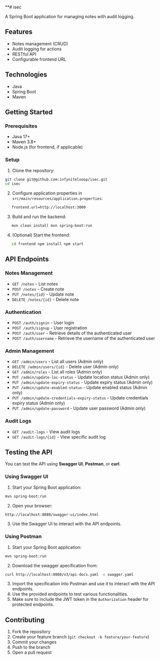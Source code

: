 **# isec

A Spring Boot application for managing notes with audit logging.

## Features

- Notes management (CRUD)
- Audit logging for actions
- RESTful API
- Configurable frontend URL

## Technologies

- Java
- Spring Boot
- Maven

## Getting Started

### Prerequisites

- Java 17+
- Maven 3.8+
- Node.js (for frontend, if applicable)

### Setup

1. Clone the repository:

```bash
git clone git@github.com:infynitelooop/isec.git 
cd isec
```

2. Configure application properties in `src/main/resources/application.properties`:

```bash
   frontend.url=http://localhost:3000
   ```

3. Build and run the backend:
```bash
   mvn clean install mvn spring-boot:run
   ```
4. (Optional) Start the frontend:
```bash
   cd frontend npm install npm start
```

## API Endpoints

### Notes Management
- `GET /notes` - List notes
- `POST /notes` - Create note
- `PUT /notes/{id}` - Update note
- `DELETE /notes/{id}` - Delete note

### Authentication
- `POST /auth/signin` - User login
- `POST /auth/signup` - User registration
- `POST /auth/user` - Retrieve details of the authenticated user
- `POST /auth/username` - Retrieve the username of the authenticated user

### Admin Management
- `GET /admin/users` - List all users (Admin only)
- `DELETE /admin/users/{id}` - Delete user (Admin only)
- `GET /admin/roles` - List all roles (Admin only)
- `PUT /admin/update-loc-status` - Update location status (Admin only)
- `PUT /admin/update-expiry-status` - Update expiry status (Admin only)
- `PUT /admin/update-enabled-status` - Update enabled status (Admin only)
- `PUT /admin/update-credentials-expiry-status` - Update credentials expiry status (Admin only)
- `PUT /admin/update-password` - Update user password (Admin only)


### Audit Logs
- `GET /audit-logs` - View audit logs
- `GET /audit-logs/{id}` - View specific audit log

## Testing the API
You can test the API using **Swagger UI**, **Postman**, or **curl**.
### Using Swagger UI
1. Start your Spring Boot application:
```bash
mvn spring-boot:run
```
2. Open your browser:
```bash
http://localhost:8080/swagger-ui/index.html
```
3. Use the Swagger UI to interact with the API endpoints.

### Using Postman
1. Start your Spring Boot application:
```bash
mvn spring-boot:run
```
2. Download the swagger apecification from:
```bash
curl http://localhost:8080/v3/api-docs.yaml -o swagger.yaml
```
3. Import the specification into Postman and use it to interact with the API endpoints.
4. Use the provided endpoints to test various functionalities.
5. Make sure to include the JWT token in the `Authorization` header for protected endpoints.

   

## Contributing

1. Fork the repository
2. Create your feature branch (`git checkout -b feature/your-feature`)
3. Commit your changes
4. Push to the branch
5. Open a pull request

